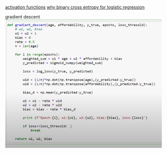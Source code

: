 [activation functions](https://www.v7labs.com/blog/neural-networks-activation-functions)
[why binary cross entropy for logistic regression](https://towardsdatascience.com/why-not-mse-as-a-loss-function-for-logistic-regression-589816b5e03c)

gradient descent
![alt text](image.png)